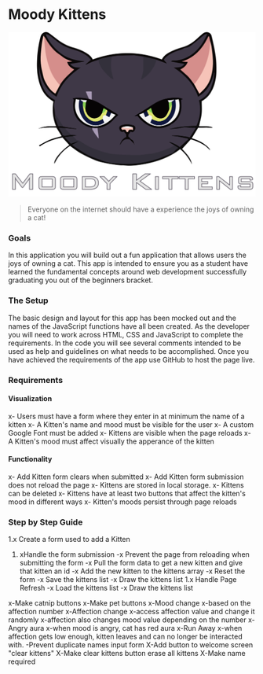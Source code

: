 Moody Kittens
=============

![moody-kittens](moody-logo.png)

> Everyone on the internet should have a experience the joys of owning a cat!

### Goals
In this application you will build out a fun application that allows users the joys of owning a cat. This app is intended to ensure you as a student have learned the fundamental concepts around web development successfully graduating you out of the beginners bracket.

### The Setup
The basic design and layout for this app has been mocked out and the names of the JavaScript functions have all been created. As the developer you will need to work across HTML, CSS and JavaScript to complete the requirements. In the code you will see several comments intended to be used as help and guidelines on what needs to be accomplished. Once you have achieved the requirements of the app use GitHub to host the page live.

### Requirements

#### Visualization
x- Users must have a form where they enter in at minimum the name of a kitten
x- A Kitten's name and mood must be visible for the user 
x- A custom Google Font must be added
x- Kittens are visible when the page reloads
x- A Kitten's mood must affect visually the apperance of the kitten


#### Functionality 
x- Add Kitten form clears when submitted
x- Add Kitten form submission does not reload the page 
x- Kittens are stored in local storage. 
x- Kittens can be deleted
x- Kittens have at least two buttons that affect the kitten's mood in different ways
x- Kitten's moods persist through page reloads

### Step by Step Guide

1.x Create a form used to add a Kitten
1. xHandle the form submission
  -x Prevent the page from reloading when submitting the form
  -x Pull the form data to get a new kitten and give that kitten an id
  -x Add the new kitten to the kittens array
  -x Reset the form
  -x Save the kittens list
  -x Draw the kittens list
1.x Handle Page Refresh
  -x Load the kittens list
  -x Draw the kittens list

x-Make catnip buttons
x-Make pet buttons
x-Mood change
  x-based on the affection number
x-Affection change
  x-access affection value and change it randomly
  x-affection also changes mood value depending on the number
x-Angry aura
  x-when mood is angry, cat has red aura
x-Run Away
  x-when affection gets low enough, kitten leaves and can no longer be interacted with.
-Prevent duplicate names input form
X-Add button to welcome screen "clear kittens"
X-Make clear kittens button erase all kittens
X-Make name required
